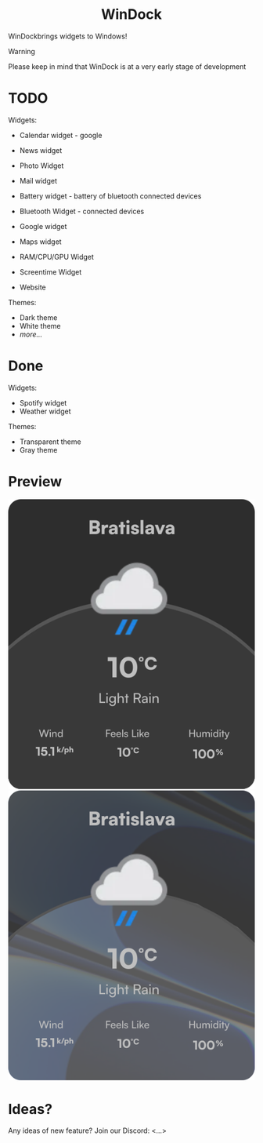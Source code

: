 <h1 align="center">WinDock</h1>
<p></p>
WinDockbrings widgets to Windows! 
</p>
 <p></p>
 
> [!WARNING]
> Please keep in mind that WinDock is at a very early stage of development

# TODO
Widgets: 
 - Calendar widget - google
 - News widget
 - Photo Widget
 - Mail widget
 - Battery widget - battery of bluetooth connected devices
 - Bluetooth Widget - connected devices
 - Google widget
 - Maps widget
 - RAM/CPU/GPU Widget
 - Screentime Widget

- Website

Themes: 
 - Dark theme
 - White theme
 - *more...*

# Done
Widgets: 
 - Spotify widget
 - Weather widget

Themes:
 - Transparent theme
 - Gray theme

# Preview
<div align="center">
<img src="weather-widget-color.svg">
<img src="weather-widget-transparent.svg">
</div>

# Ideas? 

Any ideas of new feature? Join our Discord: <...>
